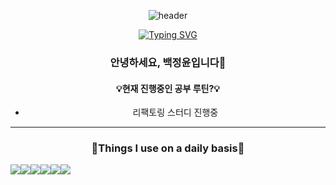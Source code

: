 <div align="center"> 

![header](https://capsule-render.vercel.app/api?type=wave&color=CBE4DE&height=150&section=header&fontSize=90)

[![Typing SVG](https://readme-typing-svg.demolab.com?font=Alkatra&weight=500&size=45&duration=4000&pause=3&color=393E46&center=false&vCenter=false&multiline=true&repeat=true&width=800&height=80&lines=Hello,+Jeongyoon's+GitHub!👻)](https://git.io/typing-svg)

<h3>안녕하세요, 백정윤입니다🧸</h3> 
 <h4> 💡현재 진행중인 공부 루틴?💡</h4>

  - 리팩토링 스터디 진행중
  </div>
  
---
<div align="center"> 
  
<h3> 🥨Things I use on a daily basis🥨 </h3>

<div style="display:flex; flex-direction:row;">
        <img
          src="https://img.shields.io/badge/react-61DAFB?style=for-the-badge&logo=React&logoColor=white" />
        <img
          src="https://img.shields.io/badge/javascript-F7DF1E?style=for-the-badge&logo=javascript&logoColor=black" />
        <img
          src="https://img.shields.io/badge/html5-E34F26?style=for-the-badge&logo=html5&logoColor=white" />
        <img
          src="https://img.shields.io/badge/css-1572B6?style=for-the-badge&logo=css3&logoColor=white" />
       <br />
        <br />
        <img
          src="https://img.shields.io/badge/figma-F24E1E?style=for-the-badge&logo=figma&logoColor=white" />
          <img
          src="https://img.shields.io/badge/github-181717?style=for-the-badge&logo=github&logoColor=white" />
        </div>
  
</div>
    


  
    
